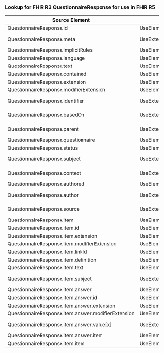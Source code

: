 ### Lookup for FHIR R3 QuestionnaireResponse for use in FHIR R5

| Source Element | Usage | Target |
| -------------- | ----- | ------ |
| QuestionnaireResponse.id | UseElementSameName | QuestionnaireResponse.id |
| QuestionnaireResponse.meta | UseExtension | http://hl7.org/fhir/3.0/StructureDefinition/extension-QuestionnaireResponse.meta |
| QuestionnaireResponse.implicitRules | UseElementSameName | QuestionnaireResponse.implicitRules |
| QuestionnaireResponse.language | UseElementSameName | QuestionnaireResponse.language |
| QuestionnaireResponse.text | UseElementSameName | QuestionnaireResponse.text |
| QuestionnaireResponse.contained | UseElementSameName | QuestionnaireResponse.contained |
| QuestionnaireResponse.extension | UseElementSameName | QuestionnaireResponse.extension |
| QuestionnaireResponse.modifierExtension | UseElementSameName | QuestionnaireResponse.modifierExtension |
| QuestionnaireResponse.identifier | UseExtension | http://hl7.org/fhir/3.0/StructureDefinition/extension-QuestionnaireResponse.identifier |
| QuestionnaireResponse.basedOn | UseExtension | http://hl7.org/fhir/3.0/StructureDefinition/extension-QuestionnaireResponse.basedOn |
| QuestionnaireResponse.parent | UseExtension | http://hl7.org/fhir/3.0/StructureDefinition/extension-QuestionnaireResponse.parent |
| QuestionnaireResponse.questionnaire | UseElementSameName | QuestionnaireResponse.questionnaire |
| QuestionnaireResponse.status | UseElementSameName | QuestionnaireResponse.status |
| QuestionnaireResponse.subject | UseExtension | http://hl7.org/fhir/3.0/StructureDefinition/extension-QuestionnaireResponse.subject |
| QuestionnaireResponse.context | UseExtension | http://hl7.org/fhir/3.0/StructureDefinition/extension-QuestionnaireResponse.context |
| QuestionnaireResponse.authored | UseElementSameName | QuestionnaireResponse.authored |
| QuestionnaireResponse.author | UseExtension | http://hl7.org/fhir/3.0/StructureDefinition/extension-QuestionnaireResponse.author |
| QuestionnaireResponse.source | UseExtension | http://hl7.org/fhir/3.0/StructureDefinition/extension-QuestionnaireResponse.source |
| QuestionnaireResponse.item | UseElementSameName | QuestionnaireResponse.item |
| QuestionnaireResponse.item.id | UseElementSameName | QuestionnaireResponse.item.id |
| QuestionnaireResponse.item.extension | UseElementSameName | QuestionnaireResponse.item.extension |
| QuestionnaireResponse.item.modifierExtension | UseElementSameName | QuestionnaireResponse.item.modifierExtension |
| QuestionnaireResponse.item.linkId | UseElementSameName | QuestionnaireResponse.item.linkId |
| QuestionnaireResponse.item.definition | UseElementSameName | QuestionnaireResponse.item.definition |
| QuestionnaireResponse.item.text | UseElementSameName | QuestionnaireResponse.item.text |
| QuestionnaireResponse.item.subject | UseExtension | http://hl7.org/fhir/3.0/StructureDefinition/extension-QuestionnaireResponse.item.subject |
| QuestionnaireResponse.item.answer | UseElementSameName | QuestionnaireResponse.item.answer |
| QuestionnaireResponse.item.answer.id | UseElementSameName | QuestionnaireResponse.item.answer.id |
| QuestionnaireResponse.item.answer.extension | UseElementSameName | QuestionnaireResponse.item.answer.extension |
| QuestionnaireResponse.item.answer.modifierExtension | UseElementSameName | QuestionnaireResponse.item.answer.modifierExtension |
| QuestionnaireResponse.item.answer.value[x] | UseExtension | http://hl7.org/fhir/3.0/StructureDefinition/extension-QuestionnaireResponse.item.answer.value |
| QuestionnaireResponse.item.answer.item | UseElementSameName | QuestionnaireResponse.item.answer.item |
| QuestionnaireResponse.item.item | UseElementSameName | QuestionnaireResponse.item.item |
